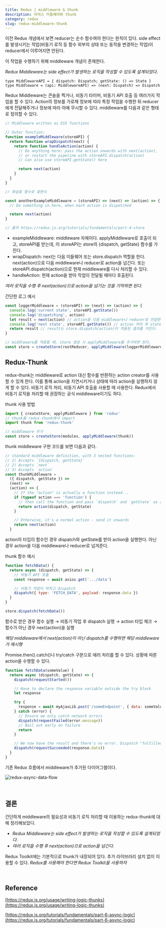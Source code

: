 ```yaml
---
title: Redux | middleware & thunk
description: 리덕스 미들웨어와 thunk
category: redux
slug: redux-middleware-thunk
---
```


이전 Redux 개념에서 보면 reducer는 순수 함수여야 한다는 원칙이 있다. side effect를 발생시키는 작업(비동기 로직 등 함수 외부의 상태 또는 동작을 변경하는 작업)이 reducer에서 이루어지면 안된다.

이 작업을 수행하기 위해 middleware 개념이 존재한다.

_Redux Middleware는 side effect가 발생하는 로직을 작성할 수 있도록 설계되었다._

```tsx
type MiddlewareAPI = { dispatch: Dispatch; getState: () => State }
type Middleware = (api: MiddlewareAPI) => (next: Dispatch) => Dispatch
```

Redux Middleware는 콘솔을 찍거나, 비동기 타이머, 비동기 API 호출 등 여러가지 작업을 할 수 있다. Action의 정보를 가로채 정보에 따라 특정 작업을 수행한 뒤 reducer에게 전달해주거나 정보에 따라 아예 무시할 수 있다. middleware를 다음과 같은 형태로 정의할 수 있다.

```jsx
// Middleware written as ES5 functions

// Outer function:
function exampleMiddleware(storeAPI) {
  return function wrapDispatch(next) {
    return function handleAction(action) {
      // Do anything here: pass the action onwards with next(action),
      // or restart the pipeline with storeAPI.dispatch(action)
      // Can also use storeAPI.getState() here

      return next(action)
    }
  }
}

// 화살표 함수로 표현시

const anotherExampleMiddleware = (storeAPI) => (next) => (action) => {
  // Do something in here, when each action is dispatched

  return next(action)
}

// 출처 https://redux.js.org/tutorials/fundamentals/part-4-store
```

- exampleMiddleware: middleware 자체이다. applyMiddleware로 호출이 되고, storeAPI를 받는데, 이 storeAPI는 store의 {dispatch, getState} 함수를 가진다.
- wrapDispatch: next는 다음 미들웨어 또는 store.dispatch 역할을 한다. next(action)으로 다음 middleware나 reducer로 action을 넘긴다. 또는 storeAPI.dispatch(action)으로 현재 middleware를 다시 처리할 수 있다.
- handleAction: 현재 action을 받아 작업이 전달될 때마다 호출된다.

_여러 로직을 수행 후 next(action)으로 action을 넘기는 것을 기억하면 된다._

간단한 로그 예시

```jsx
const loggerMiddleware = (storeAPI) => (next) => (action) => {
  console.log('current state', storeAPI.getState())
  console.log('dispatching', action)
  let result = next(action) // action을 다음 middleware나 reducer로 전달한다.
  console.log('next state', storeAPI.getState()) // action 처리 후 state 값을 가져온다.
  return result // result는 store.dispatch(action)이 적용된 결과를 가진다.
}

// middleware를 적용할 때, store 생성 시 applyMiddleware를 추가하면 된다.
const store = createStore(rootReducer, applyMiddleware(loggerMiddleware))
```

## Redux-Thunk

redux-thunk는 middleware로 action 대신 함수를 반환하는 action creator를 사용할 수 있게 한다. 이를 통해 action을 지연시키거나 상태에 따라 action을 실행하지 않게 할 수 있다. 비동기 로직 처리, 비동기 API 호출을 사용할 때 사용한다. Redux에서 비동기 로직을 처리할 때 권장하는 공식 middleware이기도 하다.

thunk 사용 방법

```jsx
import { createStore, applyMiddleware } from 'redux'
// thunk를 redux-thunk에서 import
import thunk from 'redux-thunk'

// middleware 추가
const store = createStore(modules, applyMiddleware(thunk))
```

thunk middleware 구현 코드를 보면 다음과 같다.

```jsx
// standard middleware definition, with 3 nested functions:
// 1) Accepts `{dispatch, getState}`
// 2) Accepts `next`
// 3) Accepts `action`
const thunkMiddleware =
  ({ dispatch, getState }) =>
  (next) =>
  (action) => {
    // If the "action" is actually a function instead...
    if (typeof action === 'function') {
      // then call the function and pass `dispatch` and `getState` as arguments
      return action(dispatch, getState)
    }

    // Otherwise, it's a normal action - send it onwards
    return next(action)
  }
```

action의 타입이 함수인 경우 dispatch와 getState를 받아 action을 실행한다. 아닌 경우 action을 다음 middleware나 reducer로 넘겨준다.

thunk 함수 예시

```jsx
function fetchData() {
  return async (dispatch, getState) => {
    // 비동기 API 호출
    const response = await axios.get('.../data')

    // 비동기 작업이 마치고 dispatch
    dispatch({ type: 'FETCH_DATA', payload: response.data })
  }
}

store.dispatch(fetchData())
```

함수로 받은 경우 함수 실행 → 비동기 작업 후 dispatch 실행 → action 타입 체크 → 함수가 아닌 경우 next(action)을 실행

_해당 middleware에서 next(action)이 아닌 dispatch를 수행하면 해당 middleware가 재시행_

Promise.then().catch()나 try/catch 구문으로 에러 처리를 할 수 있다. 상황에 따른 action을 수행할 수 있다.

```jsx
function fetchData(someValue) {
  return async (dispatch, getState) => {
    dispatch(requestStarted())

    // Have to declare the response variable outside the try block
    let response

    try {
      response = await myAjaxLib.post('/someEndpoint', { data: someValue })
    } catch (error) {
      // Ensure we only catch network errors
      dispatch(requestFailed(error.message))
      // Bail out early on failure
      return
    }

    // We now have the result and there's no error. Dispatch "fulfilled".
    dispatch(requestSucceeded(response.data))
  }
}
```

기존 Redux 흐름에서 middleware가 추가된 다이어그램이다.

![redux-async-data-flow](/assets/img/redux-async-data-flow.gif)

<br>

## 결론

간단하게 middleware의 필요성과 비동기 로직 처리할 때 이용하는 redux-thunk에 대해 정리해보았다.

- _Redux Middleware는 side effect가 발생하는 로직을 작성할 수 있도록 설계되었다._
- _여러 로직을 수행 후 next(action)으로 action을 넘긴다._

Redux Toolkit에는 기본적으로 thunk가 내장되어 있다. 추가 라이브러리 설치 없이 이용할 수 있다.
_Redux를 사용해야 한다면 Redux Toolkit을 사용하자_

<br>

## Reference

[https://redux.js.org/usage/writing-logic-thunks](https://redux.js.org/usage/writing-logic-thunks)

[https://redux.js.org/tutorials/fundamentals/part-6-async-logic](https://redux.js.org/tutorials/fundamentals/part-6-async-logic)
